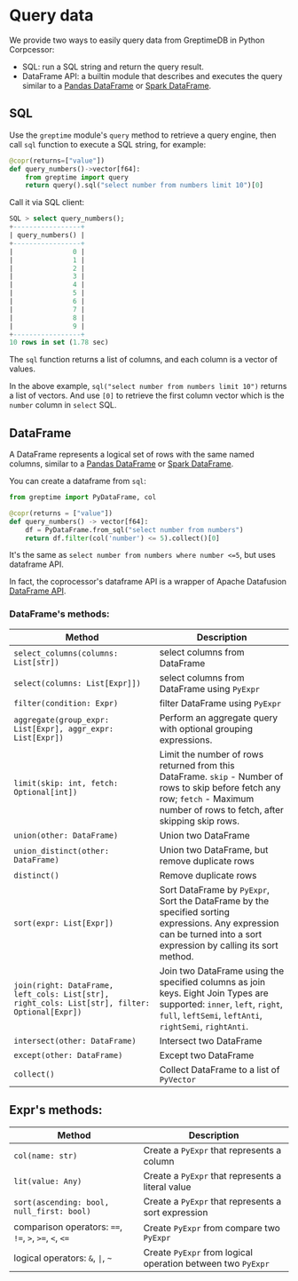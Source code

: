 # Query data

We provide two ways to easily query data from GreptimeDB in Python Corpcessor:
* SQL: run a SQL string and return the query result.
* DataFrame API: a builtin module that describes and executes the query similar to a [Pandas DataFrame](https://pandas.pydata.org/pandas-docs/stable/reference/api/pandas.DataFrame.html) or [Spark DataFrame](https://spark.apache.org/docs/latest/sql-programming-guide.html).

## SQL

Use the `greptime` module's `query` method to retrieve a query engine, then call `sql` function to execute a SQL string, for example:
```python
@copr(returns=["value"])
def query_numbers()->vector[f64]:
    from greptime import query
    return query().sql("select number from numbers limit 10")[0]
```

Call it via SQL client:

```sql
SQL > select query_numbers();
+-----------------+
| query_numbers() |
+-----------------+
|               0 |
|               1 |
|               2 |
|               3 |
|               4 |
|               5 |
|               6 |
|               7 |
|               8 |
|               9 |
+-----------------+
10 rows in set (1.78 sec)
```

The `sql` function returns a list of columns, and each column is a vector of values.

In the above example, `sql("select number from numbers limit 10")` returns a list of vectors. And use `[0]` to retrieve the first column vector which is the `number` column in `select` SQL.

## DataFrame
A DataFrame represents a logical set of rows with the same named columns,  similar to a [Pandas DataFrame](https://pandas.pydata.org/pandas-docs/stable/reference/api/pandas.DataFrame.html) or [Spark DataFrame](https://spark.apache.org/docs/latest/sql-programming-guide.html).

You can create a dataframe from `sql`:

```python
from greptime import PyDataFrame, col

@copr(returns = ["value"])
def query_numbers() -> vector[f64]:
    df = PyDataFrame.from_sql("select number from numbers")
    return df.filter(col('number') <= 5).collect()[0]
```

It's the same as `select number from numbers where number <=5`, but uses dataframe API.

In fact, the coprocessor's dataframe API is a wrapper of  Apache Datafusion [DataFrame API](https://arrow.apache.org/datafusion/user-guide/dataframe.html).

### DataFrame's methods:
| Method | Description |
| --- | --- |
| `select_columns(columns: List[str])` | select columns from DataFrame |
| `select(columns: List[Expr]])` | select columns from DataFrame using `PyExpr` |
| `filter(condition: Expr)` | filter DataFrame using `PyExpr` |
| `aggregate(group_expr: List[Expr], aggr_expr: List[Expr])` | Perform an aggregate query with optional grouping expressions. |
| `limit(skip: int, fetch: Optional[int])` |Limit the number of rows returned from this DataFrame. `skip` - Number of rows to skip before fetch any row; `fetch` - Maximum number of rows to fetch, after skipping skip rows.
| `union(other: DataFrame)` | Union two DataFrame |
| `union_distinct(other: DataFrame)` | Union two DataFrame, but remove duplicate rows |
| `distinct()` | Remove duplicate rows |
| `sort(expr: List[Expr])` | Sort DataFrame by `PyExpr`, Sort the DataFrame by the specified sorting expressions. Any expression can be turned into a sort expression by calling its sort method. |
| `join(right: DataFrame, left_cols: List[str], right_cols: List[str], filter: Optional[Expr])` | Join two DataFrame using the specified columns as join keys. Eight Join Types are supported: `inner`, `left`, `right`, `full`, `leftSemi`, `leftAnti`, `rightSemi`, `rightAnti`. |
| `intersect(other: DataFrame)` | Intersect two DataFrame |
| `except(other: DataFrame)` | Except two DataFrame |
| `collect()` | Collect DataFrame to a list of `PyVector` |

## Expr's methods:
| Method | Description |
| --- | --- |
| `col(name: str)` | Create a `PyExpr` that represents a column |
| `lit(value: Any)` | Create a `PyExpr` that represents a literal value |
| `sort(ascending: bool, null_first: bool)` | Create a `PyExpr` that represents a sort expression |
| comparison operators: `==`, `!=`, `>`, `>=`, `<`, `<=` | Create `PyExpr` from compare two `PyExpr` |
| logical operators: `&`, `\|`, `~` | Create `PyExpr` from logical operation between two `PyExpr` |

